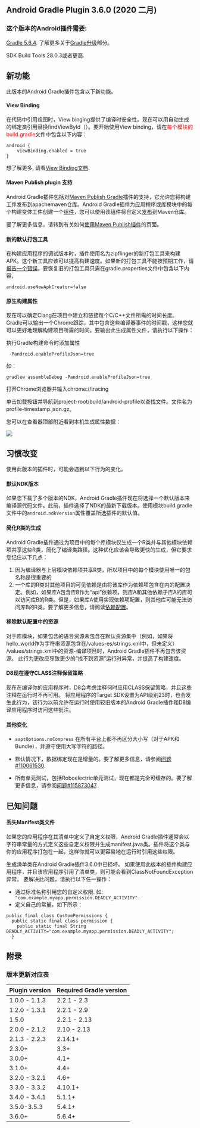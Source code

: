 ## Android Gradle Plugin 3.6.0 (2020 二月)

### 这个版本的Android插件需要:

[Gradle 5.6.4](https://docs.gradle.org/5.6.4/release-notes.html). 了解更多关于[Gradle升级](https://developer.android.com/studio/releases/gradle-plugin#updating-gradle)部分。

SDK Build Tools 28.0.3或者更高.

## 新功能
此版本的Android Gradle插件包含以下新功能。

#### View Binding

在代码中引用视图时，View binging提供了编译时安全性。现在可以用自动生成的绑定类引用替换findViewById（）。要开始使用View binding，请在<font color=red>每个模块的build.gradle</font>文件中包含以下内容：

``` 
android {
    viewBinding.enabled = true
}
```
想了解更多, 请看[View Binding文档](https://developer.android.com/topic/libraries/view-binding).

#### Maven Publish plugin 支持

Android Gradle插件包括对[Maven Publish Gradle](https://docs.gradle.org/current/userguide/publishing_maven.html)插件的支持，它允许您将构建工件发布到apachemaven仓库。Android Gradle插件为应用程序或库模块中的每个构建变体工件创建一个[组件](https://docs.gradle.org/current/userguide/dependency_management_terminology.html#sub:terminology_component)，您可以使用该组件将自定义[发布](https://docs.gradle.org/current/userguide/publishing_maven.html#publishing_maven:publications)到Maven仓库。

要了解更多信息，请转到有关如何[使用Maven Publish插件](https://developer.android.com/studio/build/maven-publish-plugin)的页面。

#### 新的默认打包工具

在构建应用程序的调试版本时，插件使用名为zipflinger的新打包工具来构建APK。这个新工具应该可以提高构建速度。如果新的打包工具不能按预期工作，请[报告一个错误](https://developer.android.com/studio/report-bugs)。要恢复旧的打包工具只需在gradle.properties文件中包含以下内容，

```
android.useNewApkCreator=false
```

#### 原生构建属性

现在可以确定Clang在项目中建立和链接每个C/C++文件所需的时间长度。Gradle可以输出一个Chrome跟踪，其中包含这些编译器事件的时间戳，这样您就可以更好地理解构建项目所需的时间。要输出此生成属性文件，请执行以下操作：

执行Gradle构建命令时添加属性 

```
 -Pandroid.enableProfileJson=true   
```

如：

```
gradlew assembleDebug -Pandroid.enableProfileJson=true
```

打开Chrome浏览器并输入chrome://tracing

单击加载按钮并导航到project-root/build/android-profile以查找文件。文件名为profile-timestamp.json.gz。

您可以在查看器顶部附近看到本机生成属性数据：

![](https://developer.android.com/studio/images/releases/native-build-attribution.png)

## 习惯改变
使用此版本的插件时，可能会遇到以下行为的变化。

#### 默认NDK版本
如果您下载了多个版本的NDK，Android Gradle插件现在将选择一个默认版本来编译源代码文件。此前，插件选择了NDK的最新下载版本。使用模块build.gradle文件中的```android.ndkVersion```属性覆盖所选插件的默认值。

#### 简化R类的生成
Android Gradle插件通过为项目中的每个库模块仅生成一个R类并与其他模块依赖项共享这些R类，简化了编译类路径。这种优化应该会导致更快的生成，但它要求您记住以下几点：

1. 因为编译器与上层模块依赖项共享R类，所以项目中的每个模块使用唯一的包名称是很重要的
2.  一个库的R类对其他项目的可见依赖是由将该库作为依赖项包含在内的配置决定。例如，如果库A包含库B作为“api”依赖项，则库A和其他依赖于库A的库可以访问库B的R类。但是，如果库A使用实现依赖项配置，则其他库可能无法访问库B的R类。要了解更多信息，请阅读[依赖配置](https://developer.android.com/studio/build/dependencies#dependency_configurations)。

#### 移除默认配置中的资源
对于库模块，如果包含的语言资源未包含在默认资源集中（例如，如果将hello_world作为字符串资源包含在/values-es/strings.xml中，但未定义） /values/strings.xml中的资源-编译项目时，Android Gradle插件不再包含该资源。 此行为更改应导致更少的“找不到资源”运行时异常，并提高了构建速度。

#### D8现在遵守CLASS注释保留策略
现在在编译你的应用程序时，D8会考虑注释何时应用CLASS保留策略，并且这些注释在运行时不再可用。 将应用程序的Target SDK设置为API级别23时，也会发生此行为，该行为以前允许在运行时使用较旧版本的Android Gradle插件和D8编译应用程序时访问这些批注。

#### 其他变化
* ```aaptOptions.noCompress``` 在所有平台上都不再区分大小写（对于APK和Bundle），并遵守使用大写字符的路径。

* 默认情况下，数据绑定现在是增量的。要了解更多信息，请参阅[问题#110061530](https://issuetracker.google.com/110061530).

* 所有单元测试，包括Roboelectric单元测试，现在都是完全可缓存的。要了解更多信息，请参阅[问题#115873047](https://issuetracker.google.com/115873047).

## 已知问题

#### 丢失Manifest类文件
如果您的应用程序在其清单中定义了自定义权限，Android Gradle插件通常会以字符串常量的方式定义这些自定义权限并生成manifest.java类。插件将这个类与你的应用程序打包在一起，这样你就可以更容易地在运行时引用这些权限。

生成清单类在Android Gradle插件3.6.0中已损坏。 如果使用此版本的插件构建应用程序，并且该应用程序引用了清单类，则可能会看到ClassNotFoundException异常。 要解决此问题，请执行以下任一操作：

* 通过标准名称引用您的自定义权限. 如: ``` "com.example.myapp.permission.DEADLY_ACTIVITY".```
* 定义自己的常量，如下所示：

```
public final class CustomPermissions {
  public static final class permission {
    public static final String DEADLY_ACTIVITY="com.example.myapp.permission.DEADLY_ACTIVITY";
  }
```

## 附录
### 版本更新对应表

|Plugin version|Required Gradle version|
|:-----|:----|
|1.0.0 - 1.1.3	| 2.2.1 - 2.3|
|1.2.0 - 1.3.1 | 2.2.1 - 2.9
|1.5.0 | 2.2.1 - 2.13
|2.0.0 - 2.1.2 | 2.10 - 2.13
|2.1.3 - 2.2.3 | 2.14.1+
|2.3.0+ | 3.3+
|3.0.0+ | 4.1+
|3.1.0+ | 4.4+
|3.2.0 - 3.2.1 | 4.6+
|3.3.0 - 3.3.2 | 4.10.1+
|3.4.0 - 3.4.1 | 5.1.1+
|3.5.0-3.5.3 | 5.4.1+
|3.6.0+ | 5.6.4+